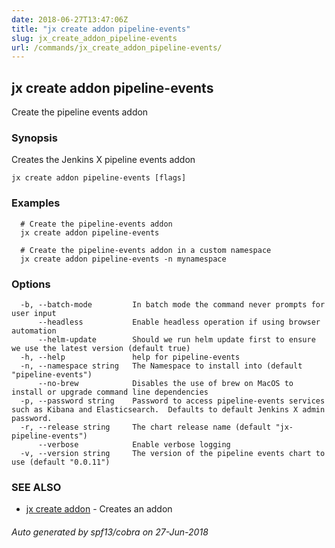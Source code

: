 ```yaml
---
date: 2018-06-27T13:47:06Z
title: "jx create addon pipeline-events"
slug: jx_create_addon_pipeline-events
url: /commands/jx_create_addon_pipeline-events/
---
```

## jx create addon pipeline-events

Create the pipeline events addon

### Synopsis

Creates the Jenkins X pipeline events addon

```
jx create addon pipeline-events [flags]
```

### Examples

```
  # Create the pipeline-events addon
  jx create addon pipeline-events
  
  # Create the pipeline-events addon in a custom namespace
  jx create addon pipeline-events -n mynamespace
```

### Options

```
  -b, --batch-mode         In batch mode the command never prompts for user input
      --headless           Enable headless operation if using browser automation
      --helm-update        Should we run helm update first to ensure we use the latest version (default true)
  -h, --help               help for pipeline-events
  -n, --namespace string   The Namespace to install into (default "pipeline-events")
      --no-brew            Disables the use of brew on MacOS to install or upgrade command line dependencies
  -p, --password string    Password to access pipeline-events services such as Kibana and Elasticsearch.  Defaults to default Jenkins X admin password.
  -r, --release string     The chart release name (default "jx-pipeline-events")
      --verbose            Enable verbose logging
  -v, --version string     The version of the pipeline events chart to use (default "0.0.11")
```

### SEE ALSO

* [jx create addon](/commands/jx_create_addon/)	 - Creates an addon

###### Auto generated by spf13/cobra on 27-Jun-2018
